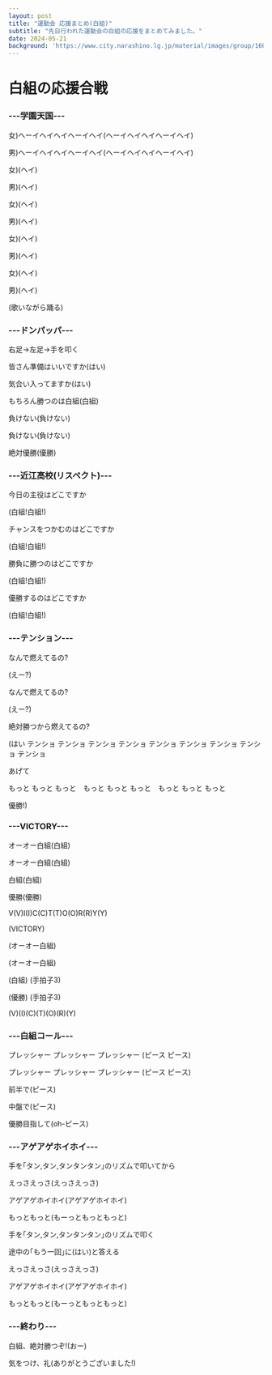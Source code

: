 ```yaml
---
layout: post
title: "運動会 応援まとめ(白組)"
subtitle: "先日行われた運動会の白組の応援をまとめてみました。"
date: 2024-05-21
background: 'https://www.city.narashino.lg.jp/material/images/group/160/TopPage2.png'
---
```


# 白組の応援合戦

### ---学園天国---

女)ヘーイヘイヘイヘーイヘイ(ヘーイヘイヘイヘーイヘイ)

男)ヘーイヘイヘイヘーイヘイ(ヘーイヘイヘイヘーイヘイ)

女)(ヘイ)

男)(ヘイ)

女)(ヘイ)

男)(ヘイ)

女)(ヘイ)

男)(ヘイ)

女)(ヘイ)

男)(ヘイ)

(歌いながら踊る)

### ---ドンパッパ---

右足→左足→手を叩く

皆さん準備はいいですか(はい)

気合い入ってますか(はい)

もちろん勝つのは白組(白組)

負けない(負けない)

負けない(負けない)

絶対優勝(優勝)

### ---近江高校(リスペクト)---

今日の主役はどこですか

(白組!白組!)

チャンスをつかむのはどこですか

(白組!白組!)

勝負に勝つのはどこですか

(白組!白組!)

優勝するのはどこですか

(白組!白組!)

### ---テンション---

なんで燃えてるの?

(えー?)

なんで燃えてるの?

(えー?)

絶対勝つから燃えてるの?

(はい テンショ テンショ テンショ テンショ テンショ テンショ テンショ テンショ テンショ

あげて

もっと もっと もっと　もっと もっと もっと　もっと もっと もっと

優勝!)

### ---VICTORY---

オーオー白組(白組)

オーオー白組(白組)

白組(白組)

優勝(優勝)

V(V)I(I)C(C)T(T)O(O)R(R)Y(Y)

(VICTORY)

(オーオー白組)

(オーオー白組)

(白組) (手拍子3)

(優勝) (手拍子3)

(V)(I)(C)(T)(O)(R)(Y)

### ---白組コール---

プレッシャー プレッシャー プレッシャー (ピース ピース)

プレッシャー プレッシャー プレッシャー (ピース ピース)

前半で(ピース)

中盤で(ピース)

優勝目指して(oh-ピース)

### ---アゲアゲホイホイ---

手を｢タン,タン,タンタンタン｣のリズムで叩いてから

えっさえっさ(えっさえっさ)

アゲアゲホイホイ(アゲアゲホイホイ)

もっともっと(もーっともっともっと)

手を｢タン,タン,タンタンタン｣のリズムで叩く

途中の｢もう一回｣に(はい)と答える

えっさえっさ(えっさえっさ)

アゲアゲホイホイ(アゲアゲホイホイ)

もっともっと(もーっともっともっと)

### ---終わり---

白組、絶対勝つぞ!(おー)

気をつけ、礼(ありがとうございました!)
